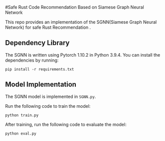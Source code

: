 #Safe Rust Code Recommendation Based on Siamese Graph Neural Network

This repo provides an implementation of the SGNN(Siamese Graph Neural Network) for safe Rust Recommendation .

## Dependency Library

The SGNN is written using Pytorch 1.10.2 in Python 3.9.4. You can install the dependencies by running:

```
pip install -r requirements.txt
```

## Model Implementation

The SGNN model is implemented in `SGNN.py`.

Run the following code to train the model:

```
python train.py
```

After training, run the following code to evaluate the model:

```
python eval.py
```
